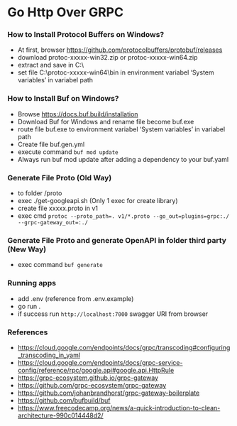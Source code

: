 # Go Http Over GRPC

### How to Install Protocol Buffers on Windows?
- At first, browser https://github.com/protocolbuffers/protobuf/releases
- download protoc-xxxxx-win32.zip or protoc-xxxxx-win64.zip
- extract and save in C:\
- set file C:\protoc-xxxxx-win64\bin in environment variabel ‘System variables’ in variabel path

### How to Install Buf on Windows?
- Browse https://docs.buf.build/installation
- Download Buf for Windows and rename file become buf.exe
- route file buf.exe to environment variabel ‘System variables’ in variabel path
- Create file buf.gen.yml
- execute command `buf mod update`
- Always run buf mod update after adding a dependency to your buf.yaml

### Generate File Proto (Old Way)
- to folder /proto
- exec ./get-googleapi.sh (Only 1 exec for create library)
- create file xxxxx.proto in v1
- exec cmd `protoc --proto_path=. v1/*.proto --go_out=plugins=grpc:./ --grpc-gateway_out=:./`

### Generate File Proto and generate OpenAPI in folder third party (New Way)
- exec command `buf generate`

### Running apps
- add .env (reference from .env.example)
- go run .
- if success run `http://localhost:7000` swagger URI from browser


### References
- https://cloud.google.com/endpoints/docs/grpc/transcoding#configuring_transcoding_in_yaml
- https://cloud.google.com/endpoints/docs/grpc-service-config/reference/rpc/google.api#google.api.HttpRule
- https://grpc-ecosystem.github.io/grpc-gateway
- https://github.com/grpc-ecosystem/grpc-gateway
- https://github.com/johanbrandhorst/grpc-gateway-boilerplate
- https://github.com/bufbuild/buf
- https://www.freecodecamp.org/news/a-quick-introduction-to-clean-architecture-990c014448d2/